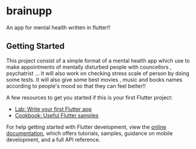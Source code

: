 # brainupp

An app for mental health written in flutter!!

## Getting Started

This project consist of a simple format of a mental health app which use to make appointments of mentally disturbed people with councellors , psychatrist ...
It will also work on checking stress scale of person by doing some tests.
It will also give some best movies , music and books names according to people's mood so that they can feel better!!

A few resources to get you started if this is your first Flutter project:

- [Lab: Write your first Flutter app](https://docs.flutter.dev/get-started/codelab)
- [Cookbook: Useful Flutter samples](https://docs.flutter.dev/cookbook)

For help getting started with Flutter development, view the
[online documentation](https://docs.flutter.dev/), which offers tutorials,
samples, guidance on mobile development, and a full API reference.
